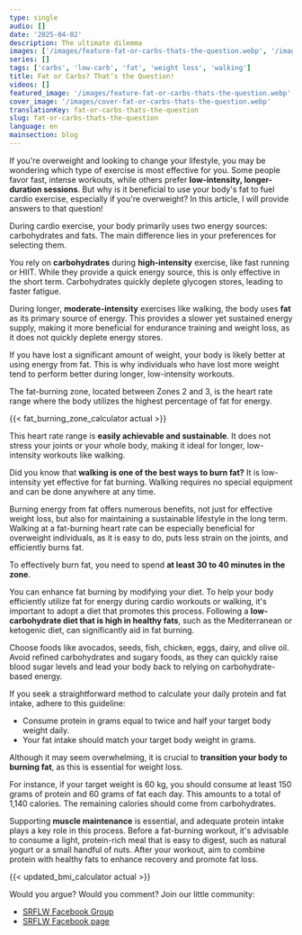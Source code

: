 ```yaml
---
type: single
audio: []
date: '2025-04-02'
description: The ultimate dilemma
images: ['/images/feature-fat-or-carbs-thats-the-question.webp', '/images/cover-fat-or-carbs-thats-the-question.webp']
series: []
tags: ['carbs', 'low-carb', 'fat', 'weight loss', 'walking']
title: Fat or Carbs? That’s the Question!
videos: []
featured_image: '/images/feature-fat-or-carbs-thats-the-question.webp'
cover_image: '/images/cover-fat-or-carbs-thats-the-question.webp'
translationKey: fat-or-carbs-thats-the-question
slug: fat-or-carbs-thats-the-question
language: en
mainsection: blog
---
```

If you're overweight and looking to change your lifestyle, you may be wondering which type of exercise is most effective for you. Some people favor fast, intense workouts, while others prefer **low-intensity, longer-duration sessions**. But why is it beneficial to use your body's fat to fuel cardio exercise, especially if you're overweight? In this article, I will provide answers to that question!

During cardio exercise, your body primarily uses two energy sources: carbohydrates and fats. The main difference lies in your preferences for selecting them.

You rely on **carbohydrates** during **high-intensity** exercise, like fast running or HIIT. While they provide a quick energy source, this is only effective in the short term. Carbohydrates quickly deplete glycogen stores, leading to faster fatigue.

During longer, **moderate-intensity** exercises like walking, the body uses **fat** as its primary source of energy. This provides a slower yet sustained energy supply, making it more beneficial for endurance training and weight loss, as it does not quickly deplete energy stores.

If you have lost a significant amount of weight, your body is likely better at using energy from fat. This is why individuals who have lost more weight tend to perform better during longer, low-intensity workouts.

The fat-burning zone, located between Zones 2 and 3, is the heart rate range where the body utilizes the highest percentage of fat for energy.

{{< fat_burning_zone_calculator actual >}}

This heart rate range is **easily achievable and sustainable**. It does not stress your joints or your whole body, making it ideal for longer, low-intensity workouts like walking.

Did you know that **walking is one of the best ways to burn fat?** It is low-intensity yet effective for fat burning. Walking requires no special equipment and can be done anywhere at any time.

Burning energy from fat offers numerous benefits, not just for effective weight loss, but also for maintaining a sustainable lifestyle in the long term. Walking at a fat-burning heart rate can be especially beneficial for overweight individuals, as it is easy to do, puts less strain on the joints, and efficiently burns fat.

To effectively burn fat, you need to spend **at least 30 to 40 minutes in the zone**.

You can enhance fat burning by modifying your diet. To help your body efficiently utilize fat for energy during cardio workouts or walking, it's important to adopt a diet that promotes this process. Following a **low-carbohydrate diet that is high in healthy fats**, such as the Mediterranean or ketogenic diet, can significantly aid in fat burning.

Choose foods like avocados, seeds, fish, chicken, eggs, dairy, and olive oil. Avoid refined carbohydrates and sugary foods, as they can quickly raise blood sugar levels and lead your body back to relying on carbohydrate-based energy.

If you seek a straightforward method to calculate your daily protein and fat intake, adhere to this guideline:

- Consume protein in grams equal to twice and half your target body weight daily.
- Your fat intake should match your target body weight in grams.

Although it may seem overwhelming, it is crucial to **transition your body to burning fat**, as this is essential for weight loss.

For instance, if your target weight is 60 kg, you should consume at least 150 grams of protein and 60 grams of fat each day. This amounts to a total of 1,140 calories. The remaining calories should come from carbohydrates.

Supporting **muscle maintenance** is essential, and adequate protein intake plays a key role in this process. Before a fat-burning workout, it's advisable to consume a light, protein-rich meal that is easy to digest, such as natural yogurt or a small handful of nuts. After your workout, aim to combine protein with healthy fats to enhance recovery and promote fat loss.

{{< updated_bmi_calculator actual >}}

Would you argue? Would you comment? Join our little community:

- [SRFLW Facebook Group](https://www.facebook.com/groups/1098348161611343 "SRFLW Facebook Group")
- [SRFLW Facebook page](https://www.facebook.com/simple.rules.for.losing.weight "SRFLW Facebook page")


